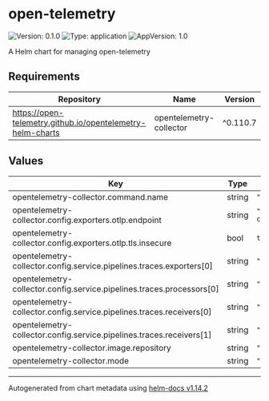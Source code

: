 # open-telemetry

![Version: 0.1.0](https://img.shields.io/badge/Version-0.1.0-informational?style=flat-square) ![Type: application](https://img.shields.io/badge/Type-application-informational?style=flat-square) ![AppVersion: 1.0](https://img.shields.io/badge/AppVersion-1.0-informational?style=flat-square)

A Helm chart for managing open-telemetry

## Requirements

| Repository | Name | Version |
|------------|------|---------|
| https://open-telemetry.github.io/opentelemetry-helm-charts | opentelemetry-collector | ^0.110.7 |

## Values

| Key | Type | Default | Description |
|-----|------|---------|-------------|
| opentelemetry-collector.command.name | string | `"otelcol-k8s"` |  |
| opentelemetry-collector.config.exporters.otlp.endpoint | string | `"jaeger-collector.monitoring.svc.cluster.local:4317"` |  |
| opentelemetry-collector.config.exporters.otlp.tls.insecure | bool | `true` |  |
| opentelemetry-collector.config.service.pipelines.traces.exporters[0] | string | `"otlp"` |  |
| opentelemetry-collector.config.service.pipelines.traces.processors[0] | string | `"batch"` |  |
| opentelemetry-collector.config.service.pipelines.traces.receivers[0] | string | `"otlp"` |  |
| opentelemetry-collector.config.service.pipelines.traces.receivers[1] | string | `"jaeger"` |  |
| opentelemetry-collector.image.repository | string | `"otel/opentelemetry-collector-k8s"` |  |
| opentelemetry-collector.mode | string | `"statefulset"` |  |

----------------------------------------------
Autogenerated from chart metadata using [helm-docs v1.14.2](https://github.com/norwoodj/helm-docs/releases/v1.14.2)
